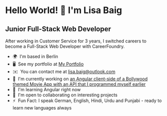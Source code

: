 Hello World! 👋 I'm Lisa Baig
==========================

Junior Full-Stack Web Developer
------------------------

After working in Customer Service for 3 years, I switched careers to become a Full-Stack Web Developer with CareerFoundry.

* 🌍  I'm based in Berlin
* 🖥️  See my portfolio at [My Portfolio](http://leezajee.github.io/portfolio.website/)
* ✉️  You can contact me at [lisa.baig@outlook.com](mailto:lisa.baig@outlook.com)
* 🚀  I'm currently working on [an Angular client-side of a Bollywood themed Movie App with an API that I programmed myself earlier](https://leezajee.github.io/bolly-flix-angular-client/welcome)
* 🧠  I'm learning Angular right now
* 🤝  I'm open to collaborating on interesting projects
* ⚡  Fun Fact: I speak German, English, Hindi, Urdu and Punjabi - ready to learn new languages always 
